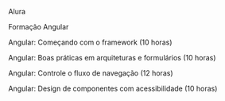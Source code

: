 Alura

Formação Angular</br>

Angular: Começando com o framework (10 horas)</br>

Angular: Boas práticas em arquiteturas e formulários (10 horas)</br>

Angular: Controle o fluxo de navegação (12 horas)</br>

Angular: Design de componentes com acessibilidade (10 horas)</br>